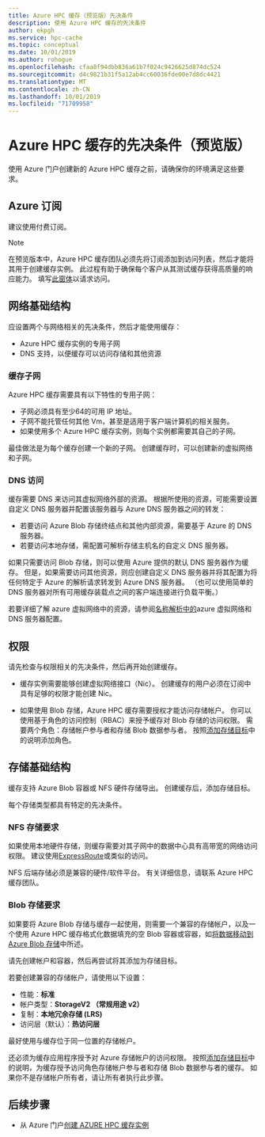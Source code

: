 ```yaml
---
title: Azure HPC 缓存（预览版）先决条件
description: 使用 Azure HPC 缓存的先决条件
author: ekpgh
ms.service: hpc-cache
ms.topic: conceptual
ms.date: 10/01/2019
ms.author: rohogue
ms.openlocfilehash: cfaa8f94dbb836a61b7f024c9426625d874dc524
ms.sourcegitcommit: d4c9821b31f5a12ab4cc60036fde00e7d8dc4421
ms.translationtype: MT
ms.contentlocale: zh-CN
ms.lasthandoff: 10/01/2019
ms.locfileid: "71709958"
---
```

# <a name="prerequisites-for-azure-hpc-cache-preview"></a>Azure HPC 缓存的先决条件（预览版）

使用 Azure 门户创建新的 Azure HPC 缓存之前，请确保你的环境满足这些要求。

## <a name="azure-subscription"></a>Azure 订阅

建议使用付费订阅。

> [!NOTE]
> 在预览版本中，Azure HPC 缓存团队必须先将订阅添加到访问列表，然后才能将其用于创建缓存实例。 此过程有助于确保每个客户从其测试缓存获得高质量的响应能力。 填写[此窗体](https://aka.ms/onboard-hpc-cache)以请求访问。

## <a name="network-infrastructure"></a>网络基础结构

应设置两个与网络相关的先决条件，然后才能使用缓存：

* Azure HPC 缓存实例的专用子网
* DNS 支持，以便缓存可以访问存储和其他资源

### <a name="cache-subnet"></a>缓存子网

Azure HPC 缓存需要具有以下特性的专用子网：

* 子网必须具有至少64的可用 IP 地址。
* 子网不能托管任何其他 Vm，甚至是适用于客户端计算机的相关服务。
* 如果使用多个 Azure HPC 缓存实例，则每个实例都需要其自己的子网。

最佳做法是为每个缓存创建一个新的子网。 创建缓存时，可以创建新的虚拟网络和子网。

### <a name="dns-access"></a>DNS 访问

缓存需要 DNS 来访问其虚拟网络外部的资源。 根据所使用的资源，可能需要设置自定义 DNS 服务器并配置该服务器与 Azure DNS 服务器之间的转发：

* 若要访问 Azure Blob 存储终结点和其他内部资源，需要基于 Azure 的 DNS 服务器。
* 若要访问本地存储，需配置可解析存储主机名的自定义 DNS 服务器。

如果只需要访问 Blob 存储，则可以使用 Azure 提供的默认 DNS 服务器作为缓存。 但是，如果需要访问其他资源，则应创建自定义 DNS 服务器并将其配置为将任何特定于 Azure 的解析请求转发到 Azure DNS 服务器。 （也可以使用简单的 DNS 服务器对所有可用缓存装载点之间的客户端连接进行负载平衡。）

若要详细了解 azure 虚拟网络中的资源，请参阅[名称解析中的](https://docs.microsoft.com/azure/virtual-network/virtual-networks-name-resolution-for-vms-and-role-instances)azure 虚拟网络和 DNS 服务器配置。

## <a name="permissions"></a>权限

请先检查与权限相关的先决条件，然后再开始创建缓存。

* 缓存实例需要能够创建虚拟网络接口（Nic）。 创建缓存的用户必须在订阅中具有足够的权限才能创建 Nic。

* 如果使用 Blob 存储，Azure HPC 缓存需要授权才能访问存储帐户。 你可以使用基于角色的访问控制（RBAC）来授予缓存对 Blob 存储的访问权限。 需要两个角色：存储帐户参与者和存储 Blob 数据参与者。 按照[添加存储目标](hpc-cache-add-storage.md#add-the-access-control-roles-to-your-account)中的说明添加角色。

## <a name="storage-infrastructure"></a>存储基础结构

缓存支持 Azure Blob 容器或 NFS 硬件存储导出。 创建缓存后，添加存储目标。

每个存储类型都具有特定的先决条件。

### <a name="nfs-storage-requirements"></a>NFS 存储要求

如果使用本地硬件存储，则缓存需要对其子网中的数据中心具有高带宽的网络访问权限。 建议使用[ExpressRoute](https://docs.microsoft.com/azure/expressroute/)或类似的访问。

NFS 后端存储必须是兼容的硬件/软件平台。 有关详细信息，请联系 Azure HPC 缓存团队。

### <a name="blob-storage-requirements"></a>Blob 存储要求

如果要将 Azure Blob 存储与缓存一起使用，则需要一个兼容的存储帐户，以及一个使用 Azure HPC 缓存格式化数据填充的空 Blob 容器或容器，如[将数据移动到 Azure Blob 存储](hpc-cache-ingest.md)中所述。

请先创建帐户和容器，然后再尝试将其添加为存储目标。

若要创建兼容的存储帐户，请使用以下设置：

* 性能：**标准**
* 帐户类型：**StorageV2 （常规用途 v2）**
* 复制：**本地冗余存储 (LRS)**
* 访问层（默认）：**热访问层**

最好使用与缓存位于同一位置的存储帐户。
<!-- need to clarify location - same region or same resource group or same virtual network? -->

还必须为缓存应用程序授予对 Azure 存储帐户的访问权限。 按照[添加存储目标](hpc-cache-add-storage.md#add-the-access-control-roles-to-your-account)中的说明，为缓存授予访问角色存储帐户参与者和存储 Blob 数据参与者的缓存。 如果你不是存储帐户所有者，请让所有者执行此步骤。

## <a name="next-steps"></a>后续步骤

* 从 Azure 门户[创建 AZURE HPC 缓存实例](hpc-cache-create.md)
